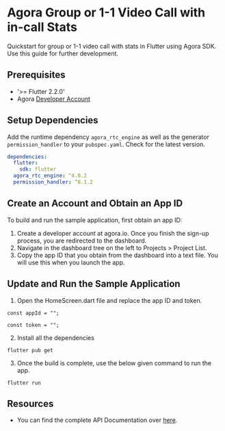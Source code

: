# Agora Group or 1-1 Video Call with in-call Stats

Quickstart for group or 1-1 video call with stats in Flutter using Agora SDK. Use this guide for further development. 

## Prerequisites

- '>= Flutter 2.2.0'
- Agora [Developer Account](https://console.agora.io/)

## Setup Dependencies
Add the runtime dependency `agora_rtc_engine` as well as the generator `permission_handler` to your `pubspec.yaml`.
Check for the latest version.

```yaml
dependencies:
  flutter:
    sdk: flutter
  agora_rtc_engine: ^4.0.2
  permission_handler: ^8.1.2
```
## Create an Account and Obtain an App ID

To build and run the sample application, first obtain an app ID:

1. Create a developer account at agora.io. Once you finish the sign-up process, you are redirected to the dashboard.
2. Navigate in the dashboard tree on the left to Projects > Project List.
3. Copy the app ID that you obtain from the dashboard into a text file. You will use this when you launch the app.

## Update and Run the Sample Application

1. Open the HomeScreen.dart file and replace the app ID and token.

```const appId = "";```

```const token = "";```


2. Install all the dependencies

```flutter pub get```

3. Once the build is complete, use the below given command to run the app. 

```flutter run```

## Resources

- You can find the complete API Documentation over [here](https://docs.agora.io/en/Video/API%20Reference/flutter/index.html).